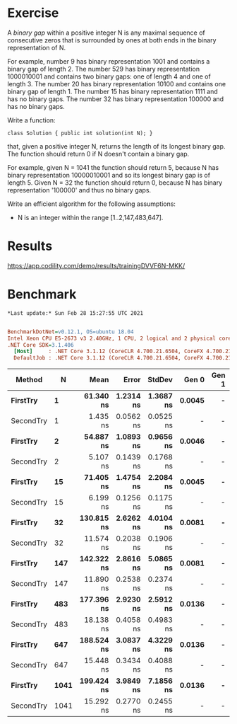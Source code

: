 ﻿# Exercise


A _binary gap_ within a positive integer N is any maximal sequence of consecutive zeros that is surrounded by ones at both ends in the binary representation of N.

For example, number 9 has binary representation 1001 and contains a binary gap of length 2. The number 529 has binary representation 1000010001 and contains two binary gaps: one of length 4 and one of length 3. The number 20 has binary representation 10100 and contains one binary gap of length 1. The number 15 has binary representation 1111 and has no binary gaps. The number 32 has binary representation 100000 and has no binary gaps.

Write a function:

```
class Solution { public int solution(int N); }
```

that, given a positive integer N, returns the length of its longest binary gap. The function should return 0 if N doesn't contain a binary gap.

For example, given N = 1041 the function should return 5, because N has binary representation 10000010001 and so its longest binary gap is of length 5. Given N = 32 the function should return 0, because N has binary representation '100000' and thus no binary gaps.

Write an efficient algorithm for the following assumptions:

- N is an integer within the range [1..2,147,483,647].

# Results
https://app.codility.com/demo/results/trainingDVVF6N-MKK/

# Benchmark

```
*Last update:* Sun Feb 28 15:27:55 UTC 2021
```
``` ini

BenchmarkDotNet=v0.12.1, OS=ubuntu 18.04
Intel Xeon CPU E5-2673 v3 2.40GHz, 1 CPU, 2 logical and 2 physical cores
.NET Core SDK=3.1.406
  [Host]     : .NET Core 3.1.12 (CoreCLR 4.700.21.6504, CoreFX 4.700.21.6905), X64 RyuJIT
  DefaultJob : .NET Core 3.1.12 (CoreCLR 4.700.21.6504, CoreFX 4.700.21.6905), X64 RyuJIT


```
|    Method |    N |       Mean |     Error |    StdDev |  Gen 0 | Gen 1 | Gen 2 | Allocated |
|---------- |----- |-----------:|----------:|----------:|-------:|------:|------:|----------:|
|  **FirstTry** |    **1** |  **61.340 ns** | **1.2314 ns** | **1.3687 ns** | **0.0045** |     **-** |     **-** |      **72 B** |
| SecondTry |    1 |   1.435 ns | 0.0562 ns | 0.0525 ns |      - |     - |     - |         - |
|  **FirstTry** |    **2** |  **54.887 ns** | **1.0893 ns** | **0.9656 ns** | **0.0046** |     **-** |     **-** |      **72 B** |
| SecondTry |    2 |   5.107 ns | 0.1439 ns | 0.1768 ns |      - |     - |     - |         - |
|  **FirstTry** |   **15** |  **71.405 ns** | **1.4754 ns** | **2.2084 ns** | **0.0045** |     **-** |     **-** |      **72 B** |
| SecondTry |   15 |   6.199 ns | 0.1256 ns | 0.1175 ns |      - |     - |     - |         - |
|  **FirstTry** |   **32** | **130.815 ns** | **2.6262 ns** | **4.0104 ns** | **0.0081** |     **-** |     **-** |     **128 B** |
| SecondTry |   32 |  11.574 ns | 0.2038 ns | 0.1906 ns |      - |     - |     - |         - |
|  **FirstTry** |  **147** | **142.322 ns** | **2.8616 ns** | **5.0865 ns** | **0.0081** |     **-** |     **-** |     **128 B** |
| SecondTry |  147 |  11.890 ns | 0.2538 ns | 0.2374 ns |      - |     - |     - |         - |
|  **FirstTry** |  **483** | **177.396 ns** | **2.9230 ns** | **2.5912 ns** | **0.0136** |     **-** |     **-** |     **216 B** |
| SecondTry |  483 |  18.138 ns | 0.4058 ns | 0.4983 ns |      - |     - |     - |         - |
|  **FirstTry** |  **647** | **188.524 ns** | **3.0837 ns** | **4.3229 ns** | **0.0136** |     **-** |     **-** |     **216 B** |
| SecondTry |  647 |  15.448 ns | 0.3434 ns | 0.4088 ns |      - |     - |     - |         - |
|  **FirstTry** | **1041** | **199.424 ns** | **3.9849 ns** | **7.1856 ns** | **0.0136** |     **-** |     **-** |     **216 B** |
| SecondTry | 1041 |  15.292 ns | 0.2770 ns | 0.2455 ns |      - |     - |     - |         - |
